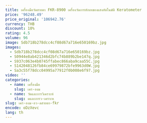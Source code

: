 ```yaml
---
title: เครื่องมือวัดสายตา FKR-8900 เครื่องวัดการหักเหของแสงอัตโนมัติ Keratometer
price: '96248.49'
price_original: '106942.76'
currency: THB
discount: 10%
rating: 4.5
volume: 96
image: Sdb718b278dcc4cf08d67a716e650169bz.jpg
images:
  - Sdb718b278dcc4cf08d67a716e650169bz.jpg
  - S0944e8ab421346d2bfc74b889b2be147q.jpg
  - S937c063e4b0745ffabec866aba9caa55C.jpg
  - S142048126fb84ce69979872bfe9963d0W.jpg
  - Sa3c55f78dcc04995a77912f0b008e6f97.jpg
video: ''
categories:
  - name: เครื่องมือ
    slug: เคร-องม
  - name: วัดและการวิเคราะห์
    slug: ดและการว-เคราะห
slug: เคร-องม-อว-ดสายตา-fkr
encode: oDzXevc
lang: th
---
```

  
